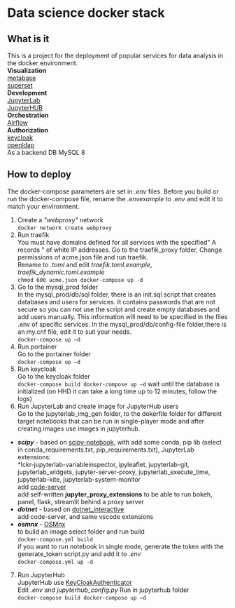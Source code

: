# Data science docker stack  
## What is it  
This is a project for the deployment of popular services for data analysis in the docker environment.  
**Visualization**  
[metabase](https://github.com/metabase/metabase)  
[superset](https://github.com/apache/superset)  
**Development**  
[JupyterLab](https://github.com/jupyterlab/jupyterlab)  
[JupyterHUB](https://github.com/jupyterhub/jupyterhub)  
**Orchestration**  
[Airflow](https://github.com/apache/airflow)  
**Authorization**  
[keycloak](https://github.com/keycloak/keycloak-containers)  
[openldap](https://github.com/osixia/docker-openldap)  
As a backend DB MySQL 8  
## How to deploy  
The docker-compose parameters are set in *.env* files. Before you build or run the docker-compose file, rename the *.envexample* to *.env* and edit it to match your environment.  
1. Create a *"webproxy"* network  
`docker network create webproxy`  
2. Run traefik   
You must have domains defined for all services with the specified" A records " of white IP addresses.
Go to the traefik_proxy folder, Change permissions of acme.json file and run traefik.  
Rename to *.toml* and edit *traefik.toml.example*, *traefik_dynamic.toml.example*  
`chmod 600 acme.json
docker-compose up -d`
3. Go to the mysql_prod folder  
In the mysql_prod/db/sql folder, there is an init.sql script that creates databases and users for services. It contains passwords that are not secure so you can not use the script and create empty databases and add users manually. This information will need to be specified in the files .env of specific services.
In the mysql_prod/db/config-file folder,there is an my.cnf file, edit it to suit your needs.   
`docker-compose up –d`
4. Run portainer  
Go to the portainer folder  
`docker-compose up –d`
5. Run keycloak  
Go to the keycloak folder  
`docker-compose build
docker-compose up –d`
wait until the database is initialized (on HHD it can take a long time up to 12 minutes, follow the logs)  
6. Run JupyterLab and create image for JupyterHub users  
Go to the jupyterlab_img_gen folder, to the dokerfile folder for different target notebooks that can be run in single-player mode and after creating images use images in jupyterhub.  
* ***scipy*** - based on [scipy-notebook](https://github.com/jupyter/docker-stacks/tree/master/scipy-notebook), with add some conda, pip lib (select in conda_requirements.txt, pip_requirements.txt), JupyterLab extensions:  
*lckr-jupyterlab-variableinspector, ipyleaflet, jupyterlab-git, jupyterlab_widgets, jupyter-server-proxy, jupyterlab_execute_time, jupyterlab-kite, jupyterlab-system-monitor  
add [code-server](https://github.com/cdr/code-server)  
add self-written **jupyter_proxy_extensions** to be able to run bokeh, panel, flask, streamlit behind a proxy server    
* ***dotnet*** - based on [dotnet_interactive](https://github.com/dotnet/interactive)  
add code-server, and same vscode extensions  
* ***osmnx*** - [OSMnx](https://github.com/gboeing/osmnx)  
to build an image select folder and run build  
`docker-compose.yml build`  
if you want to run notebook in single mode, generate the token with the generate_token script.py and add it to *.env*  
`docker-compose.yml up -d`
7. Run JupyterHub  
JupyterHub use [KeyCloakAuthenticator](https://github.com/swan-cern/jupyterhub-extensions/tree/master/KeyCloakAuthenticator)   
Edit *.env* and *jupyterhub_config.py* Run in jupyterhub folder  
`docker-compose build
docker-compose up –d`

